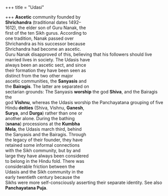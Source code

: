 +++
title = "Udasi"

+++
**Ascetic** community founded by  
**Shrichandra** (traditional dates 1492–  
1612), the elder son of Guru Nanak, the  
first of the ten Sikh gurus. According to  
one tradition, Nanak passed over  
Shrichandra as his successor because  
Shrichandra had become an ascetic.  
Guru Nanak disapproved of this, believing that his followers should live married lives in society. The Udasis have  
always been an ascetic sect, and since  
their formation they have been seen as  
distinct from the two other major  
ascetic communities, the **Sanyasis** and  
the **Bairagis**. The latter are separated on  
sectarian grounds: The Sanyasis **worship** the god **Shiva**, and the Bairagis the  
god **Vishnu**, whereas the Udasis worship the Panchayatana grouping of five  
Hindu **deities** (Shiva, Vishnu, **Ganesh**,  
**Surya**, and **Durga**) rather than one or  
another alone. During the bathing  
(**snana**) processions at the **Kumbha**  
**Mela**, the Udasis march third, behind  
the Sanyasis and the Bairagis. Through  
the legacy of their founder, they have  
retained some informal connections  
with the Sikh community, but by and  
large they have always been considered  
to belong in the Hindu fold. There was  
considerable friction between the  
Udasis and the Sikh community in the  
early twentieth century because the  
Sikhs were more self-consciously asserting their separate identity. See also  
**Panchayatana Puja**.